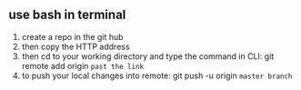 ## use bash in terminal

1. create a repo in the git hub
2. then copy the HTTP address
3. then cd to your working directory and type the command in CLI: git remote add origin `past the link`
4. to push your local changes into remote: git push -u origin `master branch`
